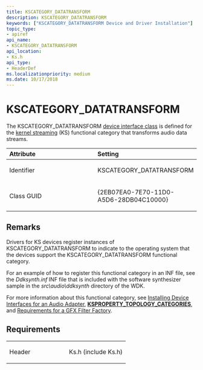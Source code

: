 ```yaml
---
title: KSCATEGORY_DATATRANSFORM
description: KSCATEGORY_DATATRANSFORM
keywords: ["KSCATEGORY_DATATRANSFORM Device and Driver Installation"]
topic_type:
- apiref
api_name:
- KSCATEGORY_DATATRANSFORM
api_location:
- Ks.h
api_type:
- HeaderDef
ms.localizationpriority: medium
ms.date: 10/17/2018
---
```


# KSCATEGORY_DATATRANSFORM


The KSCATEGORY_DATATRANSFORM [device interface class](./overview-of-device-interface-classes.md) is defined for the [kernel streaming](../stream/streaming-minidrivers2.md) (KS) functional category that transforms audio data streams.

<table>
<colgroup>
<col width="50%" />
<col width="50%" />
</colgroup>
<thead>
<tr class="header">
<th align="left">Attribute</th>
<th align="left">Setting</th>
</tr>
</thead>
<tbody>
<tr class="odd">
<td align="left"><p>Identifier</p></td>
<td align="left"><p>KSCATEGORY_DATATRANSFORM</p></td>
</tr>
<tr class="even">
<td align="left"><p>Class GUID</p></td>
<td align="left"><p>{2EB07EA0-7E70-11D0-A5D6-28DB04C10000}</p></td>
</tr>
</tbody>
</table>

 

## Remarks

Drivers for KS devices register instances of KSCATEGORY_DATATRANSFORM to indicate to the operating system that the devices support the KSCATEGORY_DATATRANSFORM functional category.

For an example of how to register this functional category in an INF file, see the *Ddksynth.inf* INF file that is included with the software synthesizer sample in the *src\\audio\\ddksynth* directory of the WDK.

For more information about this functional category, see [Installing Device Interfaces for an Audio Adapter](../audio/installing-device-interfaces-for-an-audio-adapter.md), [**KSPROPERTY_TOPOLOGY_CATEGORIES**](../stream/ksproperty-topology-categories.md), and [Requirements for a GFX Filter Factory](../audio/index.md).

## Requirements

<table>
<colgroup>
<col width="50%" />
<col width="50%" />
</colgroup>
<tbody>
<tr class="odd">
<td align="left"><p>Header</p></td>
<td align="left">Ks.h (include Ks.h)</td>
</tr>
</tbody>
</table>

 

